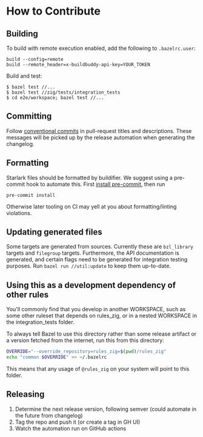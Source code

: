 # How to Contribute

## Building

To build with remote execution enabled, add the following to `.bazelrc.user`:

```
build --config=remote
build --remote_header=x-buildbuddy-api-key=YOUR_TOKEN
```

Build and test:

```
$ bazel test //...
$ bazel test //zig/tests/integration_tests
$ cd e2e/workspace; bazel test //...
```

## Committing

Follow [conventional commits](https://www.conventionalcommits.org/en/v1.0.0/)
in pull-request titles and descriptions. These messages will be picked up by
the release automation when generating the changelog.

## Formatting

Starlark files should be formatted by buildifier.
We suggest using a pre-commit hook to automate this.
First [install pre-commit](https://pre-commit.com/#installation),
then run

```shell
pre-commit install
```

Otherwise later tooling on CI may yell at you about formatting/linting violations.

## Updating generated files

Some targets are generated from sources.
Currently these are `bzl_library` targets and `filegroup` targets.
Furthermore, the API documentation is generated, and certain flags need to be
generated for integration testing purposes.
Run `bazel run //util:update` to keep them up-to-date.

## Using this as a development dependency of other rules

You'll commonly find that you develop in another WORKSPACE, such as
some other ruleset that depends on rules_zig, or in a nested
WORKSPACE in the integration_tests folder.

To always tell Bazel to use this directory rather than some release
artifact or a version fetched from the internet, run this from this
directory:

```sh
OVERRIDE="--override_repository=rules_zig=$(pwd)/rules_zig"
echo "common $OVERRIDE" >> ~/.bazelrc
```

This means that any usage of `@rules_zig` on your system will point to this folder.

## Releasing

1. Determine the next release version, following semver (could automate in the future from changelog)
1. Tag the repo and push it (or create a tag in GH UI)
1. Watch the automation run on GitHub actions
